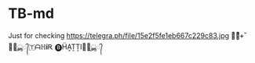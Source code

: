 # TB-md
Just for checking 
https://telegra.ph/file/15e2f5fe1eb667c229c83.jpg
ᚐͥᚐͣᚐ ⷨ𑁍⃕͜ൣ᭄🇹ᗩℍ𝐢Ꭱ 🅑︎ḦḀṮṮI𑁍⃕͜ൣ᭄

